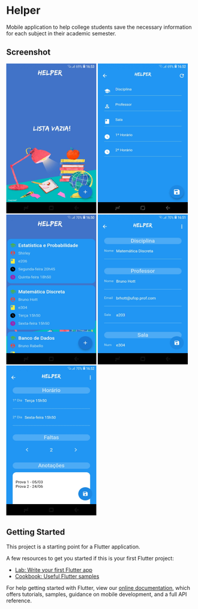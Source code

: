 # Helper
Mobile application to help college students save the necessary information for each subject in their academic semester.

## Screenshot
 <img src="images/Screenshot_1.jpg" height="400" width="240"> 
 <img src="images/Screenshot_2.jpg" height="400" width="240">
 <img src="images/Screenshot_3.jpg" height="400" width="240"> 
 <img src="images/Screenshot_4.jpg" height="400" width="240">
 <img src="images/Screenshot_5.jpg" height="400" width="240">

## Getting Started
 This project is a starting point for a Flutter application.

A few resources to get you started if this is your first Flutter project:

- [Lab: Write your first Flutter app](https://flutter.dev/docs/get-started/codelab)
- [Cookbook: Useful Flutter samples](https://flutter.dev/docs/cookbook)

For help getting started with Flutter, view our
[online documentation](https://flutter.dev/docs), which offers tutorials,
samples, guidance on mobile development, and a full API reference.

